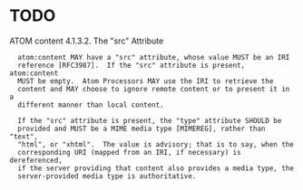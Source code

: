 # TODO

ATOM
  content
    4.1.3.2.  The "src" Attribute

      atom:content MAY have a "src" attribute, whose value MUST be an IRI
      reference [RFC3987].  If the "src" attribute is present, atom:content
      MUST be empty.  Atom Processors MAY use the IRI to retrieve the
      content and MAY choose to ignore remote content or to present it in a
      different manner than local content.

      If the "src" attribute is present, the "type" attribute SHOULD be
      provided and MUST be a MIME media type [MIMEREG], rather than "text",
      "html", or "xhtml".  The value is advisory; that is to say, when the
      corresponding URI (mapped from an IRI, if necessary) is dereferenced,
      if the server providing that content also provides a media type, the
      server-provided media type is authoritative.


